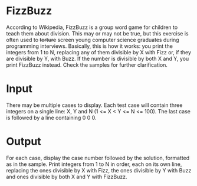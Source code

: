 # FizzBuzz
According to Wikipedia, FizzBuzz is a group word game for children to teach them about division. This may or may not be true, but this exercise is often used to ~~torture~~ screen young computer science graduates during programming interviews. Basically, this is how it works: you print the integers from 1 to N, replacing any of them divisible by X with Fizz or, if they are divisible by Y, with Buzz. If the number is divisible by both X and Y, you print FizzBuzz instead. Check the samples for further clarification.


# Input
There may be multiple cases to display. Each test case will contain three integers on a single line: X, Y and N (1 <= X < Y <= N <= 100). The last case is followed by a line containing 0 0 0.

# Output
For each case, display the case number followed by the solution, formatted as in the sample. Print integers from 1 to N in order, each on its own line, replacing the ones divisible by X with Fizz, the ones divisible by Y with Buzz and ones divisible by both X and Y with FizzBuzz.
